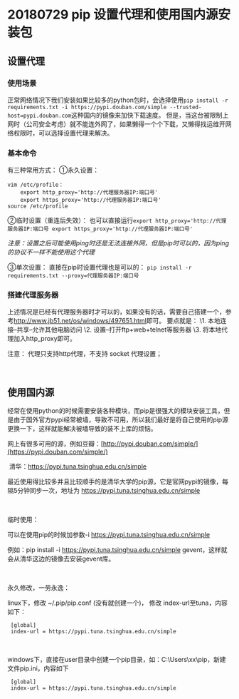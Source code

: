 # 20180729 pip 设置代理和使用国内源安装包

## 设置代理

### 使用场景

正常网络情况下我们安装如果比较多的python包时，会选择使用`pip install -r requirements.txt -i https://pypi.douban.com/simple --trusted-host=pypi.douban.com`这种国内的镜像来加快下载速度。 
但是，当这台被限制上网时（公司安全考虑）就不能连外网了，如果懒得一个个下载，又懒得找运维开网络权限时，可以选择设置代理来解决。

### 基本命令

有三种常用方式： 
①永久设置：

```shell
vim /etc/profile：
    export http_proxy='http://代理服务器IP:端口号'
    export https_proxy='http://代理服务器IP:端口号'
source /etc/profile
```

②临时设置（重连后失效）： 
也可以直接运行`export http_proxy='http://代理服务器IP:端口号 export https_proxy='http://代理服务器IP:端口号'`

*注意：设置之后可能使用ping时还是无法连接外网，但是pip时可以的，因为ping的协议不一样不能使用这个代理*

③单次设置： 
直接在pip时设置代理也是可以的： 
`pip install -r requirements.txt --proxy=代理服务器IP:端口号`

### 搭建代理服务器

上述情况是已经有代理服务器时才可以的，如果没有的话，需要自己搭建一个，参考<http://www.jb51.net/os/windows/497651.html>即可。 
要点就是： 
\1. 本地连接–共享–允许其他电脑访问 
\2. 设置–打开ftp+web+telnet等服务器 
\3. 将本地代理加入http_proxy即可。

注意： 代理只支持http代理，不支持 socket 代理设置；

<br>

## 使用国内源

经常在使用python的时候需要安装各种模块，而pip是很强大的模块安装工具，但是由于国外官方pypi经常被墙，导致不可用，所以我们最好是将自己使用的pip源更换一下，这样就能解决被墙导致的装不上库的烦恼。

网上有很多可用的源，例如豆瓣：[http://pypi.douban.com/simple/](https://pypi.douban.com/simple/)

​                                          清华：<https://pypi.tuna.tsinghua.edu.cn/simple>

最近使用得比较多并且比较顺手的是清华大学的pip源，它是官网pypi的镜像，每隔5分钟同步一次，地址为 <https://pypi.tuna.tsinghua.edu.cn/simple>

<br>

临时使用：

可以在使用pip的时候加参数-i <https://pypi.tuna.tsinghua.edu.cn/simple>

例如：pip install -i <https://pypi.tuna.tsinghua.edu.cn/simple> gevent，这样就会从清华这边的镜像去安装gevent库。

 <br>

永久修改，一劳永逸：

linux下，修改 ~/.pip/pip.conf (没有就创建一个)， 修改 index-url至tuna，内容如下：

```shell
 [global]
 index-url = https://pypi.tuna.tsinghua.edu.cn/simple
```

 <br>

windows下，直接在user目录中创建一个pip目录，如：C:\Users\xx\pip，新建文件pip.ini，内容如下

```shell
 [global]
 index-url = https://pypi.tuna.tsinghua.edu.cn/simple
```





